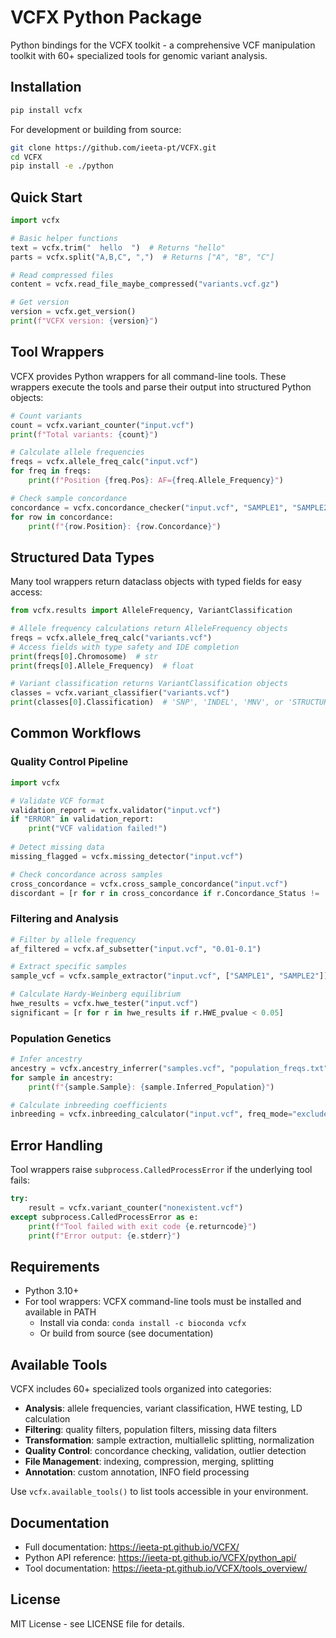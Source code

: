 # VCFX Python Package

Python bindings for the VCFX toolkit - a comprehensive VCF manipulation toolkit with 60+ specialized tools for genomic variant analysis.

## Installation

```bash
pip install vcfx
```

For development or building from source:
```bash
git clone https://github.com/ieeta-pt/VCFX.git
cd VCFX
pip install -e ./python
```

## Quick Start

```python
import vcfx

# Basic helper functions
text = vcfx.trim("  hello  ")  # Returns "hello"
parts = vcfx.split("A,B,C", ",")  # Returns ["A", "B", "C"]

# Read compressed files
content = vcfx.read_file_maybe_compressed("variants.vcf.gz")

# Get version
version = vcfx.get_version()
print(f"VCFX version: {version}")
```

## Tool Wrappers

VCFX provides Python wrappers for all command-line tools. These wrappers execute the tools and parse their output into structured Python objects:

```python
# Count variants
count = vcfx.variant_counter("input.vcf")
print(f"Total variants: {count}")

# Calculate allele frequencies
freqs = vcfx.allele_freq_calc("input.vcf")
for freq in freqs:
    print(f"Position {freq.Pos}: AF={freq.Allele_Frequency}")

# Check sample concordance
concordance = vcfx.concordance_checker("input.vcf", "SAMPLE1", "SAMPLE2")
for row in concordance:
    print(f"{row.Position}: {row.Concordance}")
```

## Structured Data Types

Many tool wrappers return dataclass objects with typed fields for easy access:

```python
from vcfx.results import AlleleFrequency, VariantClassification

# Allele frequency calculations return AlleleFrequency objects
freqs = vcfx.allele_freq_calc("variants.vcf")
# Access fields with type safety and IDE completion
print(freqs[0].Chromosome)  # str
print(freqs[0].Allele_Frequency)  # float

# Variant classification returns VariantClassification objects
classes = vcfx.variant_classifier("variants.vcf")
print(classes[0].Classification)  # 'SNP', 'INDEL', 'MNV', or 'STRUCTURAL'
```

## Common Workflows

### Quality Control Pipeline
```python
import vcfx

# Validate VCF format
validation_report = vcfx.validator("input.vcf")
if "ERROR" in validation_report:
    print("VCF validation failed!")
    
# Detect missing data
missing_flagged = vcfx.missing_detector("input.vcf")

# Check concordance across samples
cross_concordance = vcfx.cross_sample_concordance("input.vcf")
discordant = [r for r in cross_concordance if r.Concordance_Status != 'CONCORDANT']
```

### Filtering and Analysis
```python
# Filter by allele frequency
af_filtered = vcfx.af_subsetter("input.vcf", "0.01-0.1")

# Extract specific samples
sample_vcf = vcfx.sample_extractor("input.vcf", ["SAMPLE1", "SAMPLE2"])

# Calculate Hardy-Weinberg equilibrium
hwe_results = vcfx.hwe_tester("input.vcf")
significant = [r for r in hwe_results if r.HWE_pvalue < 0.05]
```

### Population Genetics
```python
# Infer ancestry
ancestry = vcfx.ancestry_inferrer("samples.vcf", "population_freqs.txt")
for sample in ancestry:
    print(f"{sample.Sample}: {sample.Inferred_Population}")

# Calculate inbreeding coefficients
inbreeding = vcfx.inbreeding_calculator("input.vcf", freq_mode="excludeSample")
```

## Error Handling

Tool wrappers raise `subprocess.CalledProcessError` if the underlying tool fails:

```python
try:
    result = vcfx.variant_counter("nonexistent.vcf")
except subprocess.CalledProcessError as e:
    print(f"Tool failed with exit code {e.returncode}")
    print(f"Error output: {e.stderr}")
```

## Requirements

- Python 3.10+
- For tool wrappers: VCFX command-line tools must be installed and available in PATH
  - Install via conda: `conda install -c bioconda vcfx`
  - Or build from source (see documentation)

## Available Tools

VCFX includes 60+ specialized tools organized into categories:

- **Analysis**: allele frequencies, variant classification, HWE testing, LD calculation
- **Filtering**: quality filters, population filters, missing data filters
- **Transformation**: sample extraction, multiallelic splitting, normalization
- **Quality Control**: concordance checking, validation, outlier detection
- **File Management**: indexing, compression, merging, splitting
- **Annotation**: custom annotation, INFO field processing

Use `vcfx.available_tools()` to list tools accessible in your environment.

## Documentation

- Full documentation: https://ieeta-pt.github.io/VCFX/
- Python API reference: https://ieeta-pt.github.io/VCFX/python_api/
- Tool documentation: https://ieeta-pt.github.io/VCFX/tools_overview/

## License

MIT License - see LICENSE file for details. 
